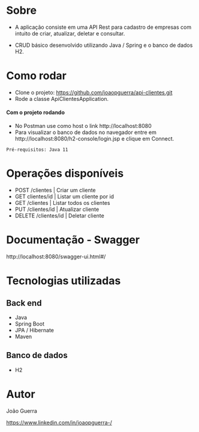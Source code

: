 # Sobre 

- A aplicação consiste em uma API Rest para cadastro de empresas com intuito de criar, atualizar, deletar e consultar.

- CRUD básico desenvolvido utilizando Java / Spring e o banco de dados H2.

# Como rodar
- Clone o projeto: https://github.com/joaopguerra/api-clientes.git
- Rode a classe ApiClientesApplication.
#### Com o projeto rodando
- No Postman use como host o link http://localhost:8080
- Para visualizar o banco de dados no navegador entre em http://localhost:8080/h2-console/login.jsp
e clique em Connect.

`Pré-requisitos: Java 11`

# Operações disponíveis

- POST   /clientes |  Criar um cliente 
-  GET   clientes/id |  Listar um cliente por id 
-  GET   /clientes |  Listar todos os clientes 
-  PUT   /clientes/id |  Atualizar cliente 
-  DELETE   /clientes/id |  Deletar cliente 

# Documentação - Swagger
http://localhost:8080/swagger-ui.html#/

# Tecnologias utilizadas
## Back end
- Java
- Spring Boot
- JPA / Hibernate
- Maven
## Banco de dados
- H2


# Autor
João Guerra

https://www.linkedin.com/in/joaopguerra-/

